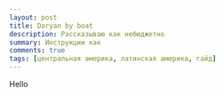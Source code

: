 ```yaml
---
layout: post
title: Daryan by boat
description: Рассказываю как небюджетно 
summary: Инструкции как 
comments: true
tags: [центральная америка, латинская америка, гайд]
---
```


Hello